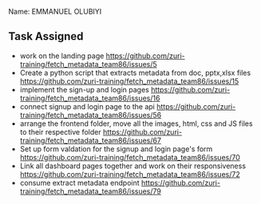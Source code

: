 Name: EMMANUEL OLUBIYI

## Task Assigned
- work on the landing page https://github.com/zuri-training/fetch_metadata_team86/issues/5
- Create a python script that extracts metadata from doc, pptx,xlsx files https://github.com/zuri-training/fetch_metadata_team86/issues/15
- implement the sign-up and login pages https://github.com/zuri-training/fetch_metadata_team86/issues/16
- connect signup and login page to the api https://github.com/zuri-training/fetch_metadata_team86/issues/56
- arrange the frontend folder, move all the images, html, css and JS files to their respective folder https://github.com/zuri-training/fetch_metadata_team86/issues/67
- Set up form valdation for the signup and login page's form https://github.com/zuri-training/fetch_metadata_team86/issues/70
- Link all dashboard pages together and work on their responsiveness https://github.com/zuri-training/fetch_metadata_team86/issues/72
- consume extract metadata endpoint https://github.com/zuri-training/fetch_metadata_team86/issues/79
